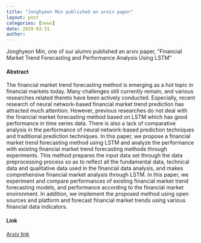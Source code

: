 ```yaml
---
title: "Jonghyeon Min published an arxiv paper"
layout: post
categories: [news]
date: 2020-03-31
author:
---
```


Jonghyeon Min, one of our alumni published an arxiv paper, "Financial Market Trend Forecasting and Performance Analysis Using LSTM"

#### Abstract

The financial market trend forecasting method is emerging as a hot topic in financial markets today. Many challenges still currently remain, and various researches related thereto have been actively conducted. Especially, recent research of neural network-based financial market trend prediction has attracted much attention. However, previous researches do not deal with the financial market forecasting method based on LSTM which has good performance in time series data. There is also a lack of comparative analysis in the performance of neural network-based prediction techniques and traditional prediction techniques. In this paper, we propose a financial market trend forecasting method using LSTM and analyze the performance with existing financial market trend forecasting methods through experiments. This method prepares the input data set through the data preprocessing process so as to reflect all the fundamental data, technical data and qualitative data used in the financial data analysis, and makes comprehensive financial market analysis through LSTM. In this paper, we experiment and compare performances of existing financial market trend forecasting models, and performance according to the financial market environment. In addition, we implement the proposed method using open sources and platform and forecast financial market trends using various financial data indicators.

#### Link

[Arxiv link](https://arxiv.org/abs/2004.01502)
